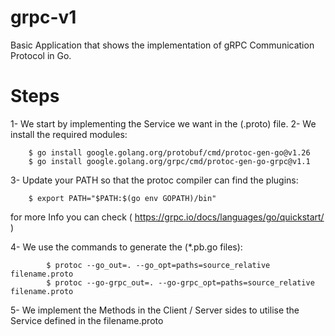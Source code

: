 # grpc-v1
Basic Application that shows the implementation of gRPC Communication Protocol in Go.

# Steps
1- We start by implementing the Service we want in the (.proto) file.
2- We install the required modules:

		$ go install google.golang.org/protobuf/cmd/protoc-gen-go@v1.26
		$ go install google.golang.org/grpc/cmd/protoc-gen-go-grpc@v1.1
		
3- Update your PATH so that the protoc compiler can find the plugins:

		$ export PATH="$PATH:$(go env GOPATH)/bin"

for more Info you can check ( https://grpc.io/docs/languages/go/quickstart/ )

4- We use the commands to generate the (*.pb.go files):

	    	$ protoc --go_out=. --go_opt=paths=source_relative filename.proto
	    	$ protoc --go-grpc_out=. --go-grpc_opt=paths=source_relative filename.proto
    
5- We implement the Methods in the Client / Server sides to utilise the Service defined in the filename.proto
